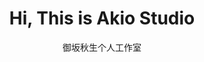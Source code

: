 <div align="center">
    <h1><a>Hi, This is Akio Studio</a></h1>
</div>

<p align="center">
    <a herf="https://github.com/NiuBoss123">御坂秋生</a><a>个人工作室</a>
</p>
